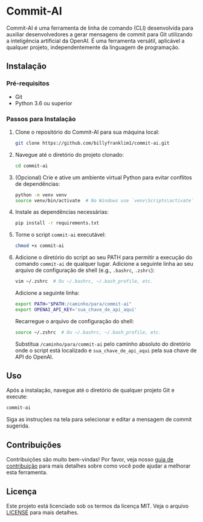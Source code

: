# Commit-AI

Commit-AI é uma ferramenta de linha de comando (CLI) desenvolvida para auxiliar desenvolvedores a gerar mensagens de commit para Git utilizando a inteligência artificial da OpenAI. É uma ferramenta versátil, aplicável a qualquer projeto, independentemente da linguagem de programação.

## Instalação

### Pré-requisitos

- Git
- Python 3.6 ou superior

### Passos para Instalação

1. Clone o repositório do Commit-AI para sua máquina local:

   ```bash
   git clone https://github.com/billyfranklim1/commit-ai.git
   ```

2. Navegue até o diretório do projeto clonado:

   ```bash
   cd commit-ai
   ```

3. (Opcional) Crie e ative um ambiente virtual Python para evitar conflitos de dependências:

   ```bash
   python -m venv venv
   source venv/bin/activate  # No Windows use `venv\Scripts\activate`
   ```

4. Instale as dependências necessárias:

   ```bash
   pip install -r requirements.txt
   ```

5. Torne o script `commit-ai` executável:

   ```bash
   chmod +x commit-ai
   ```

6. Adicione o diretório do script ao seu PATH para permitir a execução do comando `commit-ai` de qualquer lugar. Adicione a seguinte linha ao seu arquivo de configuração de shell (e.g., `.bashrc`, `.zshrc`):

   ```bash
   vim ~/.zshrc  # Ou ~/.bashrc, ~/.bash_profile, etc.
   ```

   Adicione a seguinte linha:

   ```bash
   export PATH="$PATH:/caminho/para/commit-ai"
   export OPENAI_API_KEY='sua_chave_de_api_aqui'
   ```

   Recarregue o arquivo de configuração do shell:

   ```bash
   source ~/.zshrc  # Ou ~/.bashrc, ~/.bash_profile, etc.
   ```

   Substitua `/caminho/para/commit-ai` pelo caminho absoluto do diretório onde o script está localizado e `sua_chave_de_api_aqui` pela sua chave de API do OpenAI.

## Uso

Após a instalação, navegue até o diretório de qualquer projeto Git e execute:

```bash
commit-ai
```

Siga as instruções na tela para selecionar e editar a mensagem de commit sugerida.

## Contribuições

Contribuições são muito bem-vindas! Por favor, veja nosso [guia de contribuição](CONTRIBUTING.md) para mais detalhes sobre como você pode ajudar a melhorar esta ferramenta.

## Licença

Este projeto está licenciado sob os termos da licença MIT. Veja o arquivo [LICENSE](LICENSE.txt) para mais detalhes.
